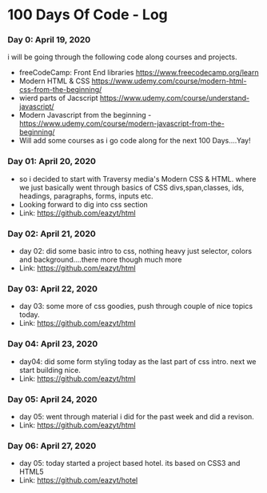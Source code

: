 # 100 Days Of Code - Log

### Day 0: April 19, 2020
i will be going through the following code along courses and projects.
- freeCodeCamp: Front End libraries https://www.freecodecamp.org/learn
- Modern HTML & CSS https://www.udemy.com/course/modern-html-css-from-the-beginning/
- wierd parts of Jacscript https://www.udemy.com/course/understand-javascript/
- Modern Javascript from the beginning - https://www.udemy.com/course/modern-javascript-from-the-beginning/
- Will add some courses as i go code along for the next 100 Days....Yay!

### Day 01: April 20, 2020
- so i decided to start with Traversy media's Modern CSS & HTML. where we just basically went through basics of CSS divs,span,classes, ids, headings, paragraphs, forms, inputs etc.
- Looking forward to dig into css section
- Link: https://github.com/eazyt/html

### Day 02: April 21, 2020
- day 02: did some basic intro to css, nothing heavy just selector, colors and background....there more though much more
- Link: https://github.com/eazyt/html

### Day 03: April 22, 2020
- day 03: some more of css goodies, push through couple of nice topics today. 
- Link: https://github.com/eazyt/html

### Day 04: April 23, 2020
- day04: did some form styling today as the last part of css intro. next we start building nice.
- Link: https://github.com/eazyt/html

### Day 05: April 24, 2020
- day 05: went through material i did for the past week and did a revison.
- Link: https://github.com/eazyt/html

### Day 06: April 27, 2020
- day 05: today started a project based hotel. its based on CSS3 and HTML5
- Link: https://github.com/eazyt/hotel